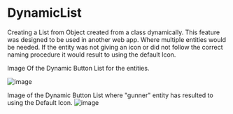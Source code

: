 # DynamicList
Creating a List from Object created from a class dynamically.
This feature was designed to be used in another web app. Where multiple entities would be needed. If the entity was not giving an icon or did not follow the correct naming procedure it would result to using the default Icon.

Image Of the Dynamic Button List for the entities.

![image](https://user-images.githubusercontent.com/49942725/194083201-2c0ed816-e4c3-424f-869e-9c6b3c7fd2ab.png)

Image of the Dynamic Button List where "gunner" entity has resulted to using the Default Icon.
![image](https://user-images.githubusercontent.com/49942725/194084275-aeb850df-8452-4663-a2e5-f25e8b4e70a5.png)
 
